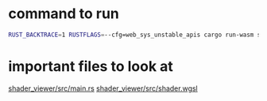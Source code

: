 # command to run

```bash
RUST_BACKTRACE=1 RUSTFLAGS=--cfg=web_sys_unstable_apis cargo run-wasm shader_viewer
```

# important files to look at

[shader_viewer/src/main.rs](https://github.com/tshrpl/rust_wgpu_first_attempt/blob/main/shader_viewer/src/main.rs)
[shader_viewer/src/shader.wgsl](https://github.com/tshrpl/rust_wgpu_first_attempt/blob/main/shader_viewer/src/shader.wgsl)
